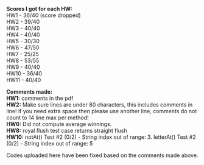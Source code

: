 **Scores I got for each HW:** <br>
HW1 - 36/40 (score dropped) <br>
HW2 - 39/40 <br>
HW3 - 40/40 <br>
HW4 - 40/40 <br>
HW5 - 30/30 <br>
HW6 - 47/50 <br>
HW7 - 25/25 <br>
HW8 - 53/55 <br>
HW9 - 40/40 <br>
HW10 - 36/40 <br>
HW11 - 40/40 <br>

**Comments made:** <br>
**HW1:** comments in the pdf <br>
**HW2:** Make sure lines are under 80 characters, this includes comments in line!
if you need extra space then please use another line, comments do not count to 14 line max per method! <br>
**HW6:** Did not compute average winnings. <br>
**HW8:** royal flush test case returns straight flush <br>
**HW10:** notAt() Test #2 (0/2) - String index out of range: 3. letterAt() Test #2 (0/2) - String index out of range: 5

Codes uploaded here have been fixed based on the comments made above.


